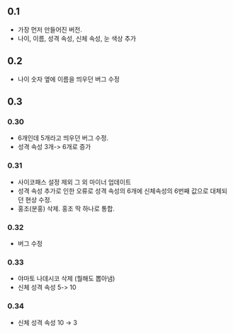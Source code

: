 ## 0.1
* 가장 먼저 만들어진 버전.
* 나이, 이름, 성격 속성, 신체 속성, 눈 색상 추가
## 0.2
* 나이 숫자 옆에 이름을 띄우던 버그 수정
## 0.3
### 0.30
* 6개인데 5개라고 띄우던 버그 수정.
* 성격 속성 3개-> 6개로 증가
### 0.31
* 사이코패스 설정 제외 그 외 마이너 업데이트
* 성격 속성 추가로 인한 오류로 성격 속성의 6개에 신체속성의 6번째 값으로 대체되던 현상 수정.
* 홍조(분홍) 삭제. 홍조 딱 하나로 통합.
### 0.32
* 버그 수정
### 0.33
* 야마토 나데시코 삭제 (뭘해도 뽑아냄)
* 신체 성격 속성 5-> 10
### 0.34
* 신체 성격 속성 10 → 3
